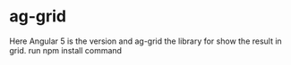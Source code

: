 # ag-grid

Here  Angular 5 is the version and   ag-grid the library for show  the result in grid.
run npm install command
